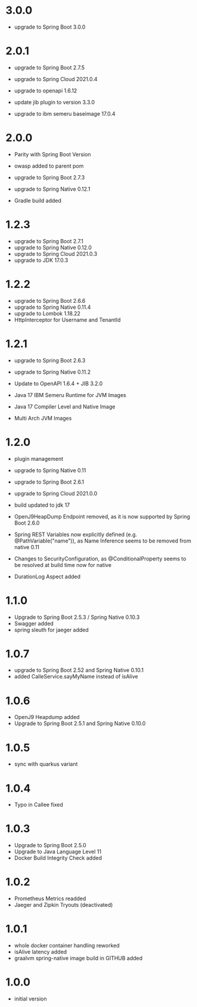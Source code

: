 # 3.0.0
- upgrade to Spring Boot 3.0.0

# 2.0.1
- upgrade to Spring Boot 2.7.5
- upgrade to Spring Cloud 2021.0.4
- upgrade to openapi 1.6.12

- update jib plugin to version 3.3.0
- upgrade to ibm semeru baseimage 17.0.4

# 2.0.0
- Parity with Spring Boot Version

- owasp added to parent pom
- upgrade to Spring Boot 2.7.3
- upgrade to Spring Native 0.12.1

- Gradle build added

# 1.2.3
- upgrade to Spring Boot 2.7.1   
- upgrade to Spring Native 0.12.0
- upgrade to Spring Cloud 2021.0.3
- upgrade to JDK 17.0.3

# 1.2.2
- upgrade to Spring Boot 2.6.6
- upgrade to Spring Native 0.11.4
- upgrade to Lombok 1.18.22
- HttpInterceptor for Username and TenantId

# 1.2.1
- upgrade to Spring Boot 2.6.3
- upgrade to Spring Native 0.11.2
- Update to OpenAPI 1.6.4 + JIB 3.2.0

- Java 17 IBM Semeru Runtime for JVM Images
- Java 17 Compiler Level and Native Image
- Multi Arch JVM Images

# 1.2.0
- plugin management
- upgrade to Spring Native 0.11
- upgrade to Spring Boot 2.6.1
- upgrade to Spring Cloud 2021.0.0
- build updated to jdk 17

- OpenJ9HeapDump Endpoint removed, as it is now supported by Spring Boot 2.6.0                               

- Spring REST Variables now explicitly defined (e.g. @PathVariable("name")), as Name Inference seems to be removed from native 0.11
- Changes to SecurityConfiguration, as @ConditionalProperty seems to be resolved at build time now for native
- DurationLog Aspect added    

# 1.1.0
- Upgrade to Spring Boot 2.5.3 / Spring Native 0.10.3
- Swagger added
- spring sleuth for jaeger added

# 1.0.7
- upgrade to Spring Boot 2.52 and Spring Native 0.10.1
- added CalleService.sayMyName instead of isAlive

# 1.0.6
- OpenJ9 Heapdump added
- Upgrade to Spring Boot 2.5.1 and Spring Native 0.10.0

# 1.0.5
- sync with quarkus variant

# 1.0.4
- Typo in Callee fixed

# 1.0.3
- Upgrade to Spring Boot 2.5.0
- Upgrade to Java Language Level 11 
- Docker Build Integrity Check added

# 1.0.2
- Prometheus Metrics readded 
- Jaeger and Zipkin Tryouts (deactivated)

# 1.0.1
- whole docker container handling reworked
- isAlive latency added
- graalvm spring-native image build in GITHUB added 

# 1.0.0
- initial version
